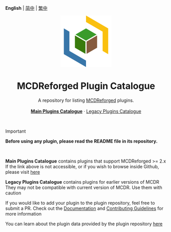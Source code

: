**English** | [简中](readme_zh_cn.md) | [繁中](readme_zh_tw.md)

<div align="center">
<img src="https://raw.githubusercontent.com/MCDReforged/MCDReforged/refs/heads/master/logo/images/logo_compact.svg" alt="MCDReforged Logo" />
<br>

<h1>MCDReforged Plugin Catalogue</h1>

</div>


<p align="center"> 
  A repository for listing <a href="https://github.com/Fallen-Breath/MCDReforged">MCDReforged</a> plugins.
  <br>
  <br>
  <a href="https://mcdreforged.com/en/plugins"><strong>Main Plugins Catalogue</strong></a> 
  ·
  <a href="https://github.com/MCDReforged/PluginCatalogue/blob/legacy/readme.md">Legacy Plugins Catalogue</a> 
</p>
<br>

> [!IMPORTANT]
> **Before using any plugin, please read the README file in its repository.**

<br>

**Main Plugins Catalogue** contains plugins that support MCDReforged >= 2.x  
If the link above is not accessible, or if you wish to browse inside Github, please visit [here](https://github.com/MCDReforged/PluginCatalogue/tree/catalogue/)

**Legacy Plugins Catalogue** contains plugins for earlier versions of MCDR  
They may not be compatible with current version of MCDR. Use them with caution

If you would like to add your plugin to the plugin repository, feel free to submit a PR. Check out the [Documentation](https://docs.mcdreforged.com/en/latest/plugin_dev/plugin_catalogue.html) and [Contributing Guidelines](CONTRIBUTING.md) for more information

You can learn about the plugin data provided by the plugin repository [here](https://github.com/MCDReforged/PluginCatalogue/tree/meta)
